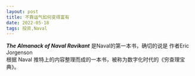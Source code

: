 ```yaml
---
layout: post
title: 不靠运气如何变得富有
date: 2022-05-18
tags: 投资,Naval  
---   
```


***The Almanack of Naval Ravikant*** 是Naval的第一本书，确切的说是 作者Eric Jorgenson   
根据 Naval 推特上的内容整理而成的一本书，被称为数字化时代的《穷查理宝典》。 
